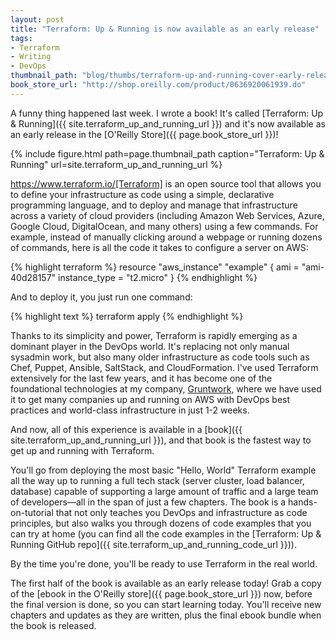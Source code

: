 ```yaml
---
layout: post
title: "Terraform: Up & Running is now available as an early release"
tags:
- Terraform
- Writing
- DevOps
thumbnail_path: "blog/thumbs/terraform-up-and-running-cover-early-release.jpg"
book_store_url: "http://shop.oreilly.com/product/0636920061939.do"
---
```


A funny thing happened last week. I wrote a book! It's called [Terraform: Up & Running]({{ site.terraform_up_and_running_url }}) 
and it's now available as an early release in the [O'Reilly Store]({{ page.book_store_url }})!

{% include figure.html path=page.thumbnail_path caption="Terraform: Up & Running" url=site.terraform_up_and_running_url %}

https://www.terraform.io/[Terraform] is an open source tool that allows you to define your infrastructure as code using
a simple, declarative programming language, and to deploy and manage that infrastructure across a variety of cloud
providers (including Amazon Web Services, Azure, Google Cloud, DigitalOcean, and many others) using a few commands.
For example, instead of manually clicking around a webpage or running dozens of commands, here is all the code it takes
to configure a server on AWS:

{% highlight terraform %}
resource "aws_instance" "example" {
  ami = "ami-40d28157"
  instance_type = "t2.micro"
}
{% endhighlight %}

And to deploy it, you just run one command:

{% highlight text %}
terraform apply
{% endhighlight %}

Thanks to its simplicity and power, Terraform is rapidly emerging as a dominant player in the DevOps world. It's 
replacing not only manual sysadmin work, but also many older infrastructure as code tools such as Chef, Puppet, 
Ansible, SaltStack, and CloudFormation. I've used Terraform extensively for the last few years, and it has become one 
of the foundational technologies at my company, [Gruntwork](http://www.gruntwork.io/), where we have used it to get 
many companies up and running on AWS with DevOps best practices and world-class infrastructure in just 1-2 weeks. 

And now, all of this experience is available in a [book]({{ site.terraform_up_and_running_url }}), and that book is the fastest way 
to get up and running with Terraform.

You'll go from deploying the most basic "Hello, World" Terraform example all the way up to running a full tech stack 
(server cluster, load balancer, database) capable of supporting a large amount of traffic and a large team of 
developers&mdash;all in the span of just a few chapters. The book is a hands-on-tutorial that not only teaches you 
DevOps and infrastructure as code principles, but also walks you through dozens of code examples that you can try at 
home (you can find all the code examples in the [Terraform: Up & Running
GitHub repo]({{ site.terraform_up_and_running_code_url }})).

By the time you're done, you'll be ready to use Terraform in the real world.

The first half of the book is available as an early release today! Grab a copy of the [ebook in the O'Reilly 
store]({{ page.book_store_url }}) now, before the final version is done, so you can start learning today. You'll 
receive new chapters and updates as they are written, plus the final ebook bundle when the book is released.